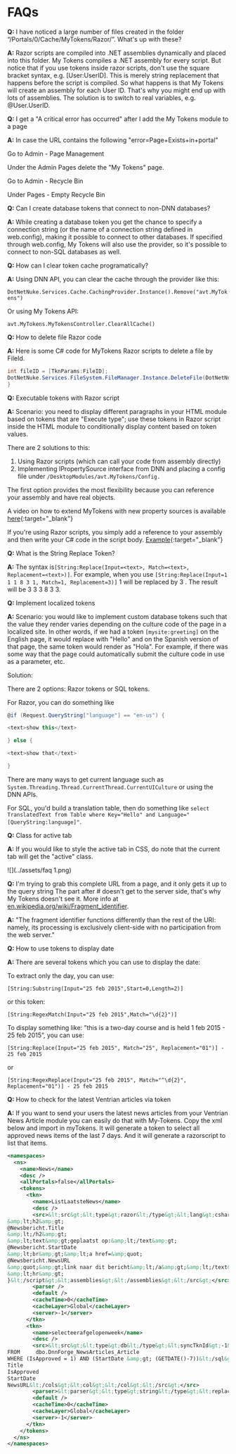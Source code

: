 # FAQs

**Q:** I have noticed a large number of files created in the folder “/Portals/0/Cache/MyTokens/Razor/”. What's up with these?

**A:** Razor scripts are compiled into .NET assemblies dynamically and placed into this folder. My Tokens compiles a .NET assembly for every script. But notice that if you use tokens inside razor scripts, don't use the square bracket syntax, e.g. [User:UserID]. This is merely string replacement that happens before the script is compiled. So what happens is that My Tokens will create an assembly for each User ID. That's why you might end up with lots of assemblies. The solution is to switch to real variables, e.g. @User.UserID.

**Q:** I get a "A critical error has occurred" after I add the My Tokens module to a page

**A:** In case the URL contains the following "error=Page+Exists+in+portal"

Go to Admin - Page Management

Under the Admin Pages delete the "My Tokens" page.

Go to Admin - Recycle Bin

Under Pages - Empty Recycle Bin

**Q:** Can I create database tokens that connect to non-DNN databases?

**A:** While creating a database token you get the chance to specify a connection string (or the name of a connection string defined in web.config), making it possible to connect to other databases. If specified through web.config, My Tokens will also use the provider, so it's possible to connect to non-SQL databases as well.

**Q:** How can I clear token cache programatically?

**A:** Using DNN API, you can clear the cache through the provider like this:

``DotNetNuke.Services.Cache.CachingProvider.Instance().Remove("avt.MyTokens")``

Or using My Tokens API:

``avt.MyTokens.MyTokensController.ClearAllCache()``

**Q:** How to delete file Razor code

**A:** Here is some C# code for MyTokens Razor scripts to delete a file by FileId.
```c#
int fileID = [TknParams:FileID];
DotNetNuke.Services.FileSystem.FileManager.Instance.DeleteFile(DotNetNuke.Services.FileSystem.FileManager.Instance.GetFile(fileID));
}
```

**Q:** Executable tokens with Razor script

**A:** Scenario: you need to display different paragraphs in your HTML module based on tokens that are "Execute type"; use these tokens in Razor script inside the HTML module to conditionally display content based on token values.

There are 2 solutions to this:

1. Using Razor scripts (which can call your code from assembly directly)
2. Implementing IPropertySource interface from DNN and placing a config file under ``/DesktopModules/avt.MyTokens/Config.``

The first option provides the most flexibility because you can reference your assembly and have real objects.

A video on how to extend MyTokens with new property sources is available [here](https://www.youtube.com/watch?v=SoglzIWgMEg){:target="_blank"}

If you're using Razor scripts, you simply add a reference to your assembly and then write your C# code in the script body. [Example]( http://screencast.com/t/j0lhd92Wz){:target="_blank"}

**Q:** What is the String Replace Token?

**A:** The syntax is``[String:Replace(Input=<text>, Match=<text>, Replacement=<text>)]``. For example, when you use ``[String:Replace(Input=1 1 1 8 3 1, Match=1, Replacement=3)]`` 1 will be replaced by 3 . The result will be 3 3 3 8 3 3.

**Q:** Implement localized tokens

**A:** Scenario: you would like to implement custom database tokens such that the value they render varies depending on the culture code of the page in a localized site. In other words, if we had a token ``[mysite:greeting]`` on the English page, it would replace with "Hello" and on the Spanish version of that page, the same token would render as "Hola". For example, if there was some way that the page could automatically submit the culture code in use as a parameter, etc.

Solution:

There are 2 options: Razor tokens or SQL tokens. 

For Razor, you can do something like
```c#
@if (Request.QueryString["language"] == "en-us") { 

<text>show this</text> 

} else { 

<text>show that</text> 

} 
```

There are many ways to get current language such as ``System.Threading.Thread.CurrentThread.CurrentUICulture`` or using the DNN APIs. 

For SQL, you'd build a translation table, then do something like ``select TranslatedText from Table where Key="Hello" and Language="[QueryString:language]"``.

**Q:** Class for active tab

**A:** If you would like to style the active tab in CSS, do note that the current tab will get the "active" class.

![](../assets/faq 1.png)

**Q:** I'm trying to grab this complete URL from a page, and it only gets it up to the query string
The part after # doesn't get to the server side, that's why My Tokens doesn't see it. More info at [en.wikipedia.org/wiki/Fragment_identifier](en.wikipedia.org/wiki/Fragment_identifier).

**A:** "The fragment identifier functions differently than the rest of the URI: namely, its processing is exclusively client-side with no participation from the web server."

**Q:** How to use tokens to display date

**A:** There are several tokens which you can use to display the date:

To extract only the day, you can use:

``[String:Substring(Input="25 feb 2015",Start=0,Length=2)]``

or this token:

``[String:RegexMatch(Input="25 feb 2015",Match="\d{2}")]``

To display something like:  ”this is a two-day course and is held 1 feb 2015 - 25 feb 2015”, you can use:

``[String:Replace(Input="25 feb 2015", Match="25", Replacement="01")] - 25 feb 2015``

or

``[String:RegexReplace(Input="25 feb 2015", Match="^\d{2}", Replacement="01")] - 25 feb 2015``

**Q:** How to check for the latest Ventrian articles via token

**A:** If you want to send your users the latest news articles from your Ventrian News Article module you can easily do that with My-Tokens. Copy the xml below and import in myTokens. It will generate a token to select all approved news items of the last 7 days. And it will generate a razorscript to list that items.
```xml
<namespaces>
  <ns>
    <name>News</name>
    <desc />
    <allPortals>false</allPortals>
    <tokens>
      <tkn>
        <name>ListLaatsteNews</name>
        <desc />
        <src>&lt;src&gt;&lt;type&gt;razor&lt;/type&gt;&lt;lang&gt;csharp&lt;/lang&gt;&lt;script&gt;@foreach (var Newsbericht in News.selecteerafgelopenweek) {
&amp;lt;h2&amp;gt;
@Newsbericht.Title
&amp;lt;/h2&amp;gt;
&amp;lt;text&amp;gt;geplaatst op:&amp;lt;/text&amp;gt;
@Newsbericht.StartDate
&amp;lt;br&amp;gt;&amp;lt;a href=&amp;quot;
@Newsbericht.NewsURL
&amp;quot;&amp;gt;link naar dit bericht&amp;lt;/a&amp;gt;&amp;lt;/text&amp;gt;
&amp;lt;hr&amp;gt;
}&lt;/script&gt;&lt;assemblies&gt;&lt;/assemblies&gt;&lt;/src&gt;</src>
        <parser />
        <default />
        <cacheTime>0</cacheTime>
        <cacheLayer>Global</cacheLayer>
        <server>-1</server>
      </tkn>
      <tkn>
        <name>selecteerafgelopenweek</name>
        <desc />
        <src>&lt;src&gt;&lt;type&gt;db&lt;/type&gt;&lt;syncTknId&gt;-1&lt;/syncTknId&gt;&lt;connStr&gt;&lt;/connStr&gt;&lt;sql&gt;SELECT TOP (1000) ArticleID, Title,  IsApproved, StartDate, CONCAT('http://YOURDOMAINNAMEHERE.COM/News?id=',ArticleID) AS NewsURL
FROM     dbo.DnnForge_NewsArticles_Article
WHERE (IsApproved = 1) AND (StartDate &amp;gt; (GETDATE()-7))&lt;/sql&gt;&lt;cols&gt;ArticleID
Title
IsApproved
StartDate
NewsURL&lt;/cols&gt;&lt;col&gt;&lt;/col&gt;&lt;/src&gt;</src>
        <parser>&lt;parser&gt;&lt;type&gt;string&lt;/type&gt;&lt;replace&gt;true&lt;/replace&gt;&lt;decodeHtml&gt;true&lt;/decodeHtml&gt;&lt;/parser&gt;</parser>
        <default />
        <cacheTime>0</cacheTime>
        <cacheLayer>Global</cacheLayer>
        <server>-1</server>
      </tkn>
    </tokens>
  </ns>
</namespaces>
```